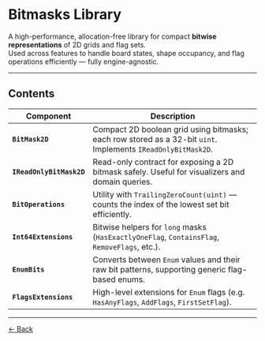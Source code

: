 # Bitmasks Library

A high-performance, allocation-free library for compact **bitwise representations** of 2D grids and flag sets.  
Used across features to handle board states, shape occupancy, and flag operations efficiently — fully engine-agnostic.

---

## Contents

| Component | Description |
|------------|-------------|
| **`BitMask2D`** | Compact 2D boolean grid using bitmasks; each row stored as a 32-bit `uint`. Implements `IReadOnlyBitMask2D`. |
| **`IReadOnlyBitMask2D`** | Read-only contract for exposing a 2D bitmask safely. Useful for visualizers and domain queries. |
| **`BitOperations`** | Utility with `TrailingZeroCount(uint)` — counts the index of the lowest set bit efficiently. |
| **`Int64Extensions`** | Bitwise helpers for `long` masks (`HasExactlyOneFlag`, `ContainsFlag`, `RemoveFlags`, etc.). |
| **`EnumBits`** | Converts between `Enum` values and their raw bit patterns, supporting generic flag-based enums. |
| **`FlagsExtensions`** | High-level extensions for `Enum` flags (e.g. `HasAnyFlags`, `AddFlags`, `FirstSetFlag`). |

---

[← Back](../../../../../README.md)
 